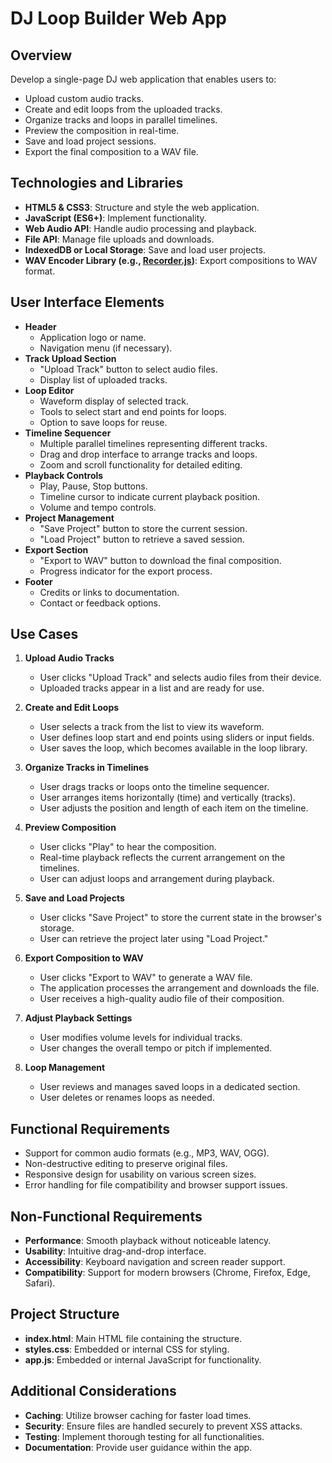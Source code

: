 # DJ Loop Builder Web App

## Overview

Develop a single-page DJ web application that enables users to:

- Upload custom audio tracks.
- Create and edit loops from the uploaded tracks.
- Organize tracks and loops in parallel timelines.
- Preview the composition in real-time.
- Save and load project sessions.
- Export the final composition to a WAV file.

## Technologies and Libraries

- **HTML5 & CSS3**: Structure and style the web application.
- **JavaScript (ES6+)**: Implement functionality.
- **Web Audio API**: Handle audio processing and playback.
- **File API**: Manage file uploads and downloads.
- **IndexedDB or Local Storage**: Save and load user projects.
- **WAV Encoder Library (e.g., **[Recorder.js](https://github.com/mattdiamond/Recorderjs)**)**: Export compositions to WAV format.

## User Interface Elements

- **Header**
  - Application logo or name.
  - Navigation menu (if necessary).
- **Track Upload Section**
  - "Upload Track" button to select audio files.
  - Display list of uploaded tracks.
- **Loop Editor**
  - Waveform display of selected track.
  - Tools to select start and end points for loops.
  - Option to save loops for reuse.
- **Timeline Sequencer**
  - Multiple parallel timelines representing different tracks.
  - Drag and drop interface to arrange tracks and loops.
  - Zoom and scroll functionality for detailed editing.
- **Playback Controls**
  - Play, Pause, Stop buttons.
  - Timeline cursor to indicate current playback position.
  - Volume and tempo controls.
- **Project Management**
  - "Save Project" button to store the current session.
  - "Load Project" button to retrieve a saved session.
- **Export Section**
  - "Export to WAV" button to download the final composition.
  - Progress indicator for the export process.
- **Footer**
  - Credits or links to documentation.
  - Contact or feedback options.

## Use Cases

1. **Upload Audio Tracks**
   - User clicks "Upload Track" and selects audio files from their device.
   - Uploaded tracks appear in a list and are ready for use.

2. **Create and Edit Loops**
   - User selects a track from the list to view its waveform.
   - User defines loop start and end points using sliders or input fields.
   - User saves the loop, which becomes available in the loop library.

3. **Organize Tracks in Timelines**
   - User drags tracks or loops onto the timeline sequencer.
   - User arranges items horizontally (time) and vertically (tracks).
   - User adjusts the position and length of each item on the timeline.

4. **Preview Composition**
   - User clicks "Play" to hear the composition.
   - Real-time playback reflects the current arrangement on the timelines.
   - User can adjust loops and arrangement during playback.

5. **Save and Load Projects**
   - User clicks "Save Project" to store the current state in the browser's storage.
   - User can retrieve the project later using "Load Project."

6. **Export Composition to WAV**
   - User clicks "Export to WAV" to generate a WAV file.
   - The application processes the arrangement and downloads the file.
   - User receives a high-quality audio file of their composition.

7. **Adjust Playback Settings**
   - User modifies volume levels for individual tracks.
   - User changes the overall tempo or pitch if implemented.

8. **Loop Management**
   - User reviews and manages saved loops in a dedicated section.
   - User deletes or renames loops as needed.

## Functional Requirements

- Support for common audio formats (e.g., MP3, WAV, OGG).
- Non-destructive editing to preserve original files.
- Responsive design for usability on various screen sizes.
- Error handling for file compatibility and browser support issues.

## Non-Functional Requirements

- **Performance**: Smooth playback without noticeable latency.
- **Usability**: Intuitive drag-and-drop interface.
- **Accessibility**: Keyboard navigation and screen reader support.
- **Compatibility**: Support for modern browsers (Chrome, Firefox, Edge, Safari).

## Project Structure

- **index.html**: Main HTML file containing the structure.
- **styles.css**: Embedded or internal CSS for styling.
- **app.js**: Embedded or internal JavaScript for functionality.

## Additional Considerations

- **Caching**: Utilize browser caching for faster load times.
- **Security**: Ensure files are handled securely to prevent XSS attacks.
- **Testing**: Implement thorough testing for all functionalities.
- **Documentation**: Provide user guidance within the app.